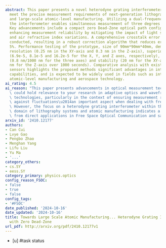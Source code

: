 ```yaml
---
abstract: This paper presents a novel heterodyne grating interferometer designed to
  meet the precise measurement requirements of next-generation lithography systems
  and large-scale atomic-level manufacturing. Utilizing a dual-frequency light source,
  the interferometer enables simultaneous measurement of three degrees of freedom.
  Key advancements include a compact zero Dead-Zone optical path configuration, significantly
  enhancing measurement reliability by mitigating the impact of light source fluctuations
  and air refractive index variations. A comprehensive crosstalk error analysis was
  conducted, resulting in a robust correction algorithm that reduces errors to below
  5%. Performance testing of the prototype, size of 90mm*90mm*40mm, demonstrated exceptional
  resolution (0.25 nm in the XY-axis and 0.3 nm in the Z-axis), superior linearity
  (6.9e-5, 8.1e-5 and 16.2e-5 for the X, Y, and Z axes, respectively), high repeatability
  (0.8 nm/1000 nm for the three axes) and stability (20 nm for the XY-axis and 60
  nm for the Z-axis over 1000 seconds). Comparative analysis with existing measurement
  sensors highlights the proposed methods significant advantages in integration, multidimensional
  capabilities, and is expected to be widely used in fields such as integrated circuits,
  atomic-level manufacturing and aerospace technology.
ai_rating: 4.5
ai_reason: "This paper presents advancements in optical measurement techniques that\
  \ could hold relevance to your research in adaptive optics and wavefront sensing\
  \ technologies, particularly in the context of ensuring measurement reliability\
  \ against fluctuations\u2014an important aspect when dealing with free space optics.\
  \ However, the focus on a heterodyne grating interferometer within the specific\
  \ domain of lithography systems and atomic manufacturing indicates a divergence\
  \ from direct applications in Free Space Optical Communication and satellite communications."
arxiv_id: '2410.12177'
authors:
- Can Cui
- Lvye Gao
- Pengbo Zhao
- Menghan Yang
- Lifu Liu
- Yu Ma
- '...'
category_others:
- cs.SY
- eess.SY
category_primary: physics.optics
config_reason_FSOC:
- false
- true
- false
config_tags:
- '#FSOC'
date_published: '2024-10-16'
date_updated: '2024-10-16'
title: Towards Large Scale Atomic Manufacturing... Heterodyne Grating Interferometer
  with Zero Dead-Zone
url_pdf: http://arxiv.org/pdf/2410.12177v1
---
```

 - [u] #task status
